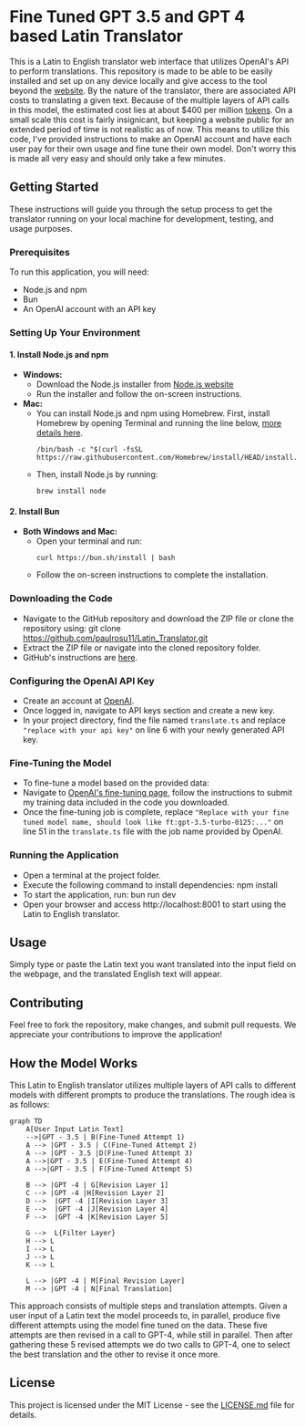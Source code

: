 
# Fine Tuned GPT 3.5 and GPT 4 based Latin Translator 

This is a Latin to English translator web interface that utilizes OpenAI's API to perform translations. This repository is made to be able to be easily installed and set up on any device locally and give access to the tool beyond the [website](https://translate.osmoslearn.com). By the nature of the translator, there are associated API costs to translating a given text. Because of the multiple layers of API calls in this model, the estimated cost lies at about $400 per million [tokens](https://platform.openai.com/tokenizer). On a small scale this cost is fairly insignicant, but keeping a website public for an extended period of time is not realistic as of now. This means to utilize this code, I've provided instructions to make an OpenAI account and have each user pay for their own usage and fine tune their own model. Don't worry this is made all very easy and should only take a few minutes. 

## Getting Started

These instructions will guide you through the setup process to get the translator running on your local machine for development, testing, and usage purposes.

### Prerequisites

To run this application, you will need:
- Node.js and npm
- Bun 
- An OpenAI account with an API key

### Setting Up Your Environment

#### 1. Install Node.js and npm
- **Windows:**
  - Download the Node.js installer from [Node.js website](https://nodejs.org/en/download/)
  - Run the installer and follow the on-screen instructions.
- **Mac:**
  - You can install Node.js and npm using Homebrew. First, install Homebrew by opening Terminal and running the line below, [more details here](https://brew.sh).
    ```
    /bin/bash -c "$(curl -fsSL https://raw.githubusercontent.com/Homebrew/install/HEAD/install.sh)"
    ```
  - Then, install Node.js by running:
    ```
    brew install node
    ```

#### 2. Install Bun
- **Both Windows and Mac:**
  - Open your terminal and run:
    ```
    curl https://bun.sh/install | bash
    ```
  - Follow the on-screen instructions to complete the installation.

### Downloading the Code
- Navigate to the GitHub repository and download the ZIP file or clone the repository using:
git clone <https://github.com/paulrosu11/Latin_Translator.git>
- Extract the ZIP file or navigate into the cloned repository folder.
- GitHub's instructions are [here](https://docs.github.com/en/repositories/creating-and-managing-repositories/cloning-a-repository).
### Configuring the OpenAI API Key
- Create an account at [OpenAI](https://platform.openai.com/signup).
- Once logged in, navigate to API keys section and create a new key.
- In your project directory, find the file named `translate.ts` and replace `"replace with your api key"` on line 6 with your newly generated API key.

### Fine-Tuning the Model
- To fine-tune a model based on the provided data:
- Navigate to [OpenAI's fine-tuning page](https://platform.openai.com/docs/guides/fine-tuning), follow the instructions to submit my training data included in the code you downloaded. 
- Once the fine-tuning job is complete, replace `"Replace with your fine tuned model name, should look like ft:gpt-3.5-turbo-0125:..."` on line 51 in the `translate.ts` file with the job name provided by OpenAI.

### Running the Application
- Open a terminal at the project folder.
- Execute the following command to install dependencies:
npm install
- To start the application, run:
bun run dev
- Open your browser and access http://localhost:8001 to start using the Latin to English translator.

## Usage

Simply type or paste the Latin text you want translated into the input field on the webpage, and the translated English text will appear.

## Contributing

Feel free to fork the repository, make changes, and submit pull requests. We appreciate your contributions to improve the application!


## How the Model Works

This Latin to English translator utilizes multiple layers of API calls to different models with different prompts to produce the translations.  The rough idea is as follows: 

```mermaid
graph TD
    A[User Input Latin Text] 
    -->|GPT - 3.5 | B(Fine-Tuned Attempt 1)
    A --> |GPT - 3.5 | C(Fine-Tuned Attempt 2)
    A --> |GPT - 3.5 |D(Fine-Tuned Attempt 3)
    A -->|GPT - 3.5 | E(Fine-Tuned Attempt 4)
    A -->|GPT - 3.5 | F(Fine-Tuned Attempt 5)

    B --> |GPT -4 | G[Revision Layer 1]
    C --> |GPT -4 |H[Revision Layer 2]
    D -->  |GPT -4 |I[Revision Layer 3]
    E -->  |GPT -4 |J[Revision Layer 4]
    F -->  |GPT -4 |K[Revision Layer 5]

    G -->  L{Filter Layer}
    H --> L
    I --> L
    J --> L
    K --> L

    L --> |GPT -4 | M[Final Revision Layer]
    M --> |GPT -4 | N[Final Translation]
```

This approach consists of multiple steps and translation attempts. Given a user input of a Latin text the model proceeds to, in parallel, produce five different attempts using the model fine tuned on the data. These five attempts are then revised in a call to GPT-4, while still in parallel. Then after gathering these 5 revised attempts we do two calls to GPT-4, one to select the best translation and the other to revise it once more. 
## License

This project is licensed under the MIT License - see the [LICENSE.md](LICENSE.md) file for details.


